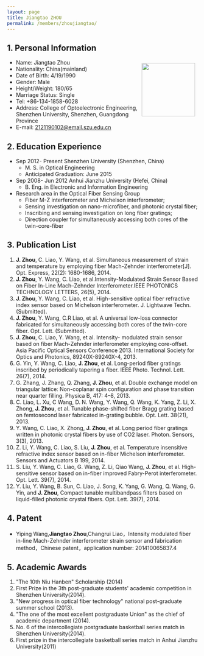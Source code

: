 ```yaml
---
layout: page
title: Jiangtao ZHOU
permalink: /members/zhoujiangtao/
---
```


## 1. Personal Information

<a href="{{ site.baseurl }}/members/zhoujiangtao/">
<img src="{{ site.baseurl }}/images/zhoujiangtao-172x224.jpg" style="width: 140px; float: right; margin: 10px" />
</a>

+ Name:	Jiangtao Zhou<br/>
+ Nationality:	China(mainland)<br/>
+ Date of Birth:	4/19/1990<br/>
+ Gender:	Male<br/>
+ Height/Weight:	180/65<br/> 
+ Marriage Status:	Single<br/>
+ Tel:	+86-134-1858-6028<br/>
+ Address:	College of Optoelectronic Engineering, Shenzhen University, Shenzhen, Guangdong Province<br/> 
+ E-mail:	2121190102@email.szu.edu.cn

 

## 2. Education Experience

+ Sep 2012- Present           Shenzhen University (Shenzhen, China)<br/>
   + M. S. in Optical Engineering<br/>
   + Anticipated Graduation: June 2015<br/>
+ Sep 2008- Jun 2012          Anhui Jianzhu University (Hefei, China)
   + B. Eng. in Electronic and Information Engineering
+ Research area in the Optical Fiber Sensing Group  
   + Fiber M-Z interferometer and Michelson interferometer;<br/>
   + Sensing investigation on nano-microfiber, and photonic crystal fiber;<br/> 
   + Inscribing and sensing investigation on long fiber gratings;<br/>
   + Direction coupler for simultaneously accessing both cores of the twin-core-fiber<br/>

## 3. Publication List

1.  **J. Zhou**, C. Liao, Y. Wang, et al. Simultaneous measurement of strain and temperature by employing fiber Mach-Zehnder interferometer[J]. Opt. Express, 22(2): 1680-1686, 2014.
2.  **J. Zhou**, Y. Wang, C. Liao, et al.Intensity-Modulated Strain Sensor Based on Fiber
In-Line Mach–Zehnder Interferometer.IEEE PHOTONICS TECHNOLOGY LETTERS, 26(5), 2014.
3.  **J. Zhou**, Y. Wang, C. Liao, et al. High-sensitive optical fiber refractive index sensor based on  Michelson interferometer. J. Lightwave Techn. (Submitted).
4.  **J. Zhou**, Y. Wang, C.R Liao, et al. A universal low-loss connector fabricated for simultaneously accessing both cores of the twin-core fiber. Opt. Lett. (Submitted).
5.  **J. Zhou**, C. Liao, Y. Wang, et al. Intensity- modulated strain sensor based on fiber Mach-Zehnder interferometer employing core-offset. Asia Pacific Optical Sensors Conference 2013. International Society for Optics and Photonics, 89240X-89240X-4, 2013.
6.  G. Yin, Y. Wang, C. Liao, **J. Zhou**, et al. Long-period fiber gratings inscribed by periodically tapering a fiber. IEEE Photo. Technol. Lett. 26(7), 2014.
7.  G. Zhang, J. Zhang, Q. Zhang, **J. Zhou**, et al. Double exchange model on triangular lattice: Non-coplanar spin configuration and phase transition near quarter filling. Physica B, 417: 4–8, 2013. 
8.  C. Liao, L. Xu, C Wang, D. N. Wang, Y. Wang, Q. Wang, K. Yang, Z. Li, X. Zhong, **J. Zhou**, et al. Tunable phase-shifted fiber Bragg grating based on femtosecond laser fabricated in-grating bubble. Opt. Lett. 38(21), 2013.
9.  Y. Wang, C. Liao, X. Zhong, **J. Zhou**, et al. Long period fiber gratings written in photonic crystal fibers by use of CO2 laser. Photon. Sensors, 3(3), 2013.
10.  Z. Li, Y. Wang, C. Liao, S. Liu, **J. Zhou**, et al. Temperature insensitive refractive index sensor based on in-fiber Michelson interferometer. Sensors and Actuators B 199, 2014.
11.  S. Liu, Y. Wang, C. Liao, G. Wang, Z. Li, Qiao Wang, **J. Zhou**, et al. High-sensitive sensor based on in-fiber improved Fabry-Perot interferometer. Opt. Lett. 39(7), 2014.
12.  Y. Liu, Y. Wang, B. Sun, C. Liao, J. Song, K. Yang, G. Wang, Q. Wang, G. Yin, and **J. Zhou**, Compact tunable multibandpass filters based on liquid-filled photonic crystal fibers. Opt. Lett. 39(7), 2014.

## 4. Patent

+ Yiping Wang,**Jiangtao Zhou**,Changrui Liao，Intensity modulated fiber in-line Mach-Zehnder interferometer strain sensor and fabrication method，Chinese patent，application number: 201410065837.4


## 5. Academic Awards

1. "The 10th Niu Hanben" Scholarship (2014)<br/>
2.  First Prize in the 3th post-graduate students' academic competition in Shenzhen University(2014).<br/>
3. "New progress in optical fiber technology" national post-graduate summer school (2013).
4. "The one of the most excellent postgraduate Union" as the chief of academic department (2014).
5. No. 6 of the intercollegiate postgraduate basketball series match in Shenzhen University(2014).
6. First prize in the intercollegiate basketball series match in Anhui Jianzhu University(2011)
